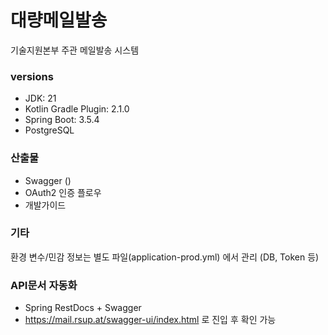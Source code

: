 # 대량메일발송

기술지원본부 주관 메일발송 시스템

### versions
- JDK: 21
- Kotlin Gradle Plugin: 2.1.0
- Spring Boot: 3.5.4
- PostgreSQL

### 산출물
- Swagger ()
- OAuth2 인증 플로우
- 개발가이드

### 기타
환경 변수/민감 정보는 별도 파일(application-prod.yml) 에서 관리 (DB, Token 등)

### API문서 자동화 
- Spring RestDocs + Swagger
- https://mail.rsup.at/swagger-ui/index.html 로 진입 후 확인 가능
